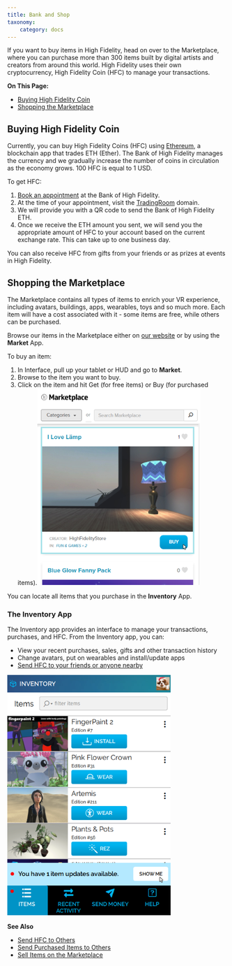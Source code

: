 ```yaml
---
title: Bank and Shop
taxonomy:
    category: docs 
---
```


If you want to buy items in High Fidelity, head on over to the Marketplace, where you can purchase more than 300 items built by digital artists and creators from around this world. High Fidelity uses their own cryptocurrency, High Fidelity Coin (HFC) to manage your transactions. 

**On This Page:**
* [Buying High Fidelity Coin](#buying-high-fidelity-coin)
* [Shopping the Marketplace](#shopping-the-marketplace)

## Buying High Fidelity Coin

Currently, you can buy High Fidelity Coins (HFC) using [Ethereum](https://www.ethereum.org/), a blockchain app that trades ETH (Ether). The Bank of High Fidelity manages the currency and we gradually increase the number of coins in circulation as the economy grows. 100 HFC is equal to 1 USD.

To get HFC: 
1. [Book an appointment](https://calendly.com/highfidelity) at the Bank of High Fidelity.
2. At the time of your appointment, visit the [TradingRoom](https://hifi.place/TradingRoom) domain.
3. We will provide you with a QR code to send the Bank of High Fidelity ETH. 
4. Once we receive the ETH amount you sent, we will send you the appropriate amount of HFC to your account based on the current exchange rate. This can take up to one business day. 

You can also receive HFC from gifts from your friends or as prizes at events in High Fidelity.

## Shopping the Marketplace

The Marketplace contains all types of items to enrich your VR experience, including avatars, buildings, apps, wearables, toys and so much more. Each item will have a cost associated with it - some items are free, while others can be purchased. 

Browse our items in the Marketplace either on [our website](https://highfidelity.com/marketplace) or by using the **Market** App. 

To buy an item: 
1. In Interface, pull up your tablet or HUD and go to **Market**.
2. Browse to the item you want to buy.
3. Click on the item and hit Get (for free items) or Buy (for purchased items).![](buy-item.png)

You can locate all items that you purchase in the **Inventory** App. 

### The Inventory App

The Inventory app provides an interface to manage your transactions, purchases, and HFC. From the Inventory app, you can: 

* View your recent purchases, sales, gifts and other transaction history
* Change avatars, put on wearables and install/update apps
* [Send HFC to your friends or anyone nearby](../socialize#send-hfc-to-others)

![](inventory-app.png)

**See Also**
+ [Send HFC to Others](../socialize#send-hfc-to-others)
+ [Send Purchased Items to Others](../socialize#send-purchased-items-to-others)
+ [Sell Items on the Marketplace](../../sell)